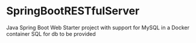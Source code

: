 # SpringBootRESTfulServer

Java Spring Boot Web Starter project with support for MySQL in a Docker container
SQL for db to be provided
